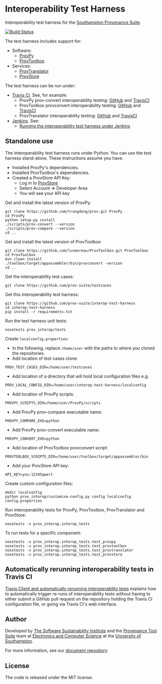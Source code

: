# Interoperability Test Harness

Interoperability test harness for the [Southampton Provenance Suite](https://provenance.ecs.soton.ac.uk).

[![Build Status](https://travis-ci.org/prov-suite/interop-test-harness.svg)](https://travis-ci.org/prov-suite/interop-test-harness)

The test harness includes support for:

* Software:
  - [ProvPy](https://github.com/trungdong/prov)
  - [ProvToolbox](https://github.com/lucmoreau/ProvToolbox)
* Services:
  - [ProvTranslator](https://provenance.ecs.soton.ac.uk/validator/view/translator.html)
  - [ProvStore](https://provenance.ecs.soton.ac.uk/store/)

The test harness can be run under:

* [Travis CI](https://travis-ci.org). See, for example:
  - ProvPy prov-convert interoperability testing: [GitHub](https://github.com/prov-suite/provpy-interop-job) and [TravisCI](https://travis-ci.org/prov-suite/provpy-interop-job)
  - ProvToolbox provconvert interoperability testing: [GitHub](https://github.com/prov-suite/provtoolbox-interop-job) and [TravisCI](https://travis-ci.org/prov-suite/provtoolbox-interop-job)
  - ProvTranslator interoperability testing: [GitHub](https://github.com/prov-suite/provtranslator-interop-job) and [TravisCI](https://travis-ci.org/prov-suite/provtranslator-interop-job)
* [Jenkins](https://jenkins-ci.org). See:
  - [Running the interoperability test harness under Jenkins](./Jenkins.md)

## Standalone use

The interoperability test harness runs under Python. You can use the test harness stand-alone. These instructions assume you have:

* Installed ProvPy's dependencies.
* Installed ProvToolbox's dependencies.
* Created a ProvStore API Key:
  - Log in to [ProvStore](https://provenance.ecs.soton.ac.uk/store)
  - Select Account => Developer Area
  - You will see your API key

Get and install the latest version of ProvPy:

```
git clone https://github.com/trungdong/prov.git ProvPy
cd ProvPy
python setup.py install
./scripts/prov-convert --version
./scripts/prov-compare --version
cd ..
```

Get and install the latest version of ProvToolbox:

```
git clone https://github.com/lucmoreau/ProvToolbox.git ProvToolbox
cd ProvToolbox
mvn clean install
./toolbox/target/appassembler/bin/provconvert -version
cd ..
```

Get the interoperability test cases:

```
git clone https://github.com/prov-suite/testcases
```

Get this interoperability test harness:

```
git clone https://github.com/prov-suite/interop-test-harness
cd interop-test-harness
pip install -r requirements.txt
```

Run the test harness unit tests:

```
nosetests prov_interop/tests
```

Create ``localconfig.properties``:

* In the following, replace ``/home/user`` with the paths to where you cloned the repositories.
* Add location of test cases clone:

```
PROV_TEST_CASES_DIR=/home/user/testcases
```

* Add location of a directory that will hold local configuration files e.g.

```
PROV_LOCAL_CONFIG_DIR=/home/user/interop-test-harness/localconfig
```

* Add location of ProvPy scripts:

```
PROVPY_SCRIPTS_DIR=/home/user/ProvPy/scripts
```

* Add ProvPy prov-compare executable name:

```
PROVPY_COMPARE_EXE=python
```

* Add ProvPy prov-convert executable name:

```
PROVPY_CONVERT_EXE=python
```

* Add location of ProvToolbox provconvert script:

```
PROVTOOLBOX_SCRIPTS_DIR=/home/user/toolbox/target/appassembler/bin
```

* Add your ProvStore API key:

```
API_KEY=you:12345qwert
```

Create custom configuration files:

```
mkdir localconfig
python prov_interop/customise-config.py config localconfig config.properties
```

Run interoperability tests for ProvPy, ProvToolbox, ProvTranslator and ProvStore:

```
nosetests -v prov_interop.interop_tests
```

To run tests for a specific component:

```
nosetests -v prov_interop.interop_tests.test_provpy
nosetests -v prov_interop.interop_tests.test_provtoolbox
nosetests -v prov_interop.interop_tests.test_provtranslator
nosetests -v prov_interop.interop_tests.test_provstore
```

## Automatically rerunning interoperability tests in Travis CI

[Travis Client and automatically rerunning interoperability tests](./travis/TravisClient.md) explains how to automatically trigger re-runs of interoperability tests without having to either submit a GitHub pull request on the repository holding the Travis CI configuration file, or going via Travis CI's web interface.

## Author

Developed by [The Software Sustainability Institute](http://www.software.ac.uk>) and the [Provenance Tool Suite](http://provenance.ecs.soton.ac.uk/) team at [Electronics and Computer Science](http://www.ecs.soton.ac.uk) at the [University of Southampton](http://www.soton.ac.uk).

For more information, see our [document repository](https://github.com/prov-suite/ssi-consultancy/).

## License

The code is released under the MIT license.

